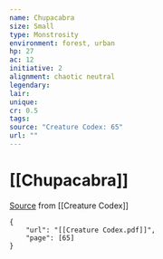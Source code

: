 ```yaml
---
name: Chupacabra
size: Small
type: Monstrosity
environment: forest, urban
hp: 27
ac: 12
initiative: 2
alignment: chaotic neutral
legendary: 
lair: 
unique: 
cr: 0.5
tags: 
source: "Creature Codex: 65"
url: ""
---
```

# [[Chupacabra]]

[Source](zotero://open-pdf/library/items/NTNKJRHG?page=65) from [[Creature Codex]]

```pdf
{
	"url": "[[Creature Codex.pdf]]",
	"page": [65]
}
```

